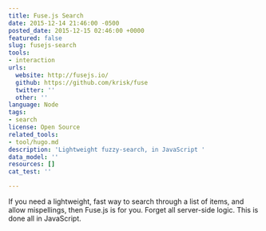 ```yaml
---
title: Fuse.js Search
date: 2015-12-14 21:46:00 -0500
posted_date: 2015-12-15 02:46:00 +0000
featured: false
slug: fusejs-search
tools:
- interaction
urls:
  website: http://fusejs.io/
  github: https://github.com/krisk/fuse
  twitter: ''
  other: ''
language: Node
tags:
- search
license: Open Source
related_tools:
- tool/hugo.md
description: 'Lightweight fuzzy-search, in JavaScript '
data_model: ''
resources: []
cat_test: ''

---
```

If you need a lightweight, fast way to search through a list of items, and allow mispellings, then Fuse.js is for you. Forget all server-side logic. This is done all in JavaScript.
